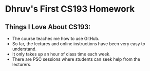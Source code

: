 # Dhruv's First CS193 Homework

## Things I Love About CS193:

- The course teaches me how to use GitHub.
- So far, the lectures and online instructions have been very easy to understand.
- It only takes up an hour of class time each week.
- There are PSO sessions where students can seek help from the lecturers.
